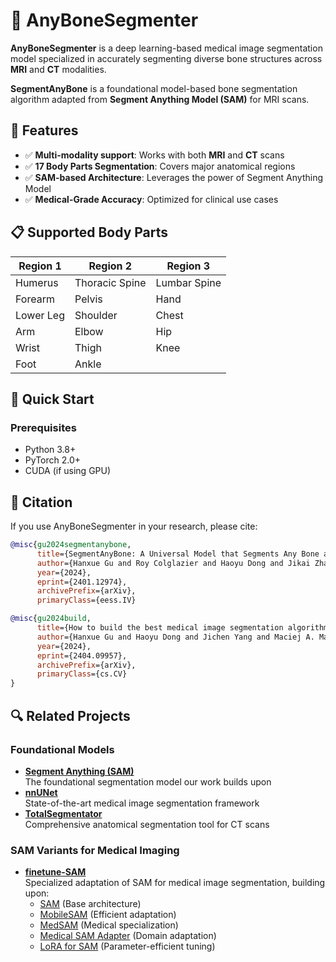 # 🦴 AnyBoneSegmenter 


**AnyBoneSegmenter** is a deep learning-based medical image segmentation model specialized in accurately segmenting diverse bone structures across **MRI** and **CT** modalities. 

**SegmentAnyBone** is a foundational model-based bone segmentation algorithm adapted from **Segment Anything Model (SAM)** for MRI scans.

## 🌟 Features
- ✅ **Multi-modality support**: Works with both **MRI** and **CT** scans
- ✅ **17 Body Parts Segmentation**: Covers major anatomical regions
- ✅ **SAM-based Architecture**: Leverages the power of Segment Anything Model
- ✅ **Medical-Grade Accuracy**: Optimized for clinical use cases

## 📋 Supported Body Parts
| Region 1       | Region 2         | Region 3        |
|----------------|------------------|-----------------|
| Humerus       | Thoracic Spine   | Lumbar Spine    |
| Forearm       | Pelvis           | Hand            |
| Lower Leg     | Shoulder         | Chest           |
| Arm           | Elbow            | Hip             |
| Wrist         | Thigh            | Knee            |
| Foot          | Ankle            |                 |

## 🚀 Quick Start

### Prerequisites
- Python 3.8+
- PyTorch 2.0+
- CUDA (if using GPU)


## 📝 Citation
If you use AnyBoneSegmenter in your research, please cite:

```bibtex
@misc{gu2024segmentanybone,
      title={SegmentAnyBone: A Universal Model that Segments Any Bone at Any Location on MRI}, 
      author={Hanxue Gu and Roy Colglazier and Haoyu Dong and Jikai Zhang and Yaqian Chen and Zafer Yildiz and Yuwen Chen and Lin Li and Jichen Yang and Jay Willhite and Alex M. Meyer and Brian Guo and Yashvi Atul Shah and Emily Luo and Shipra Rajput and Sally Kuehn and Clark Bulleit and Kevin A. Wu and Jisoo Lee and Brandon Ramirez and Darui Lu and Jay M. Levin and Maciej A. Mazurowski},
      year={2024},
      eprint={2401.12974},
      archivePrefix={arXiv},
      primaryClass={eess.IV}
```
```bibtex
@misc{gu2024build,
      title={How to build the best medical image segmentation algorithm using foundation models: a comprehensive empirical study with Segment Anything Model}, 
      author={Hanxue Gu and Haoyu Dong and Jichen Yang and Maciej A. Mazurowski},
      year={2024},
      eprint={2404.09957},
      archivePrefix={arXiv},
      primaryClass={cs.CV}
}
```

## 🔍 Related Projects

### Foundational Models
- **[Segment Anything (SAM)](https://github.com/facebookresearch/segment-anything)**  
  The foundational segmentation model our work builds upon
- **[nnUNet](https://github.com/MIC-DKFZ/nnUNet)**  
  State-of-the-art medical image segmentation framework
- **[TotalSegmentator](https://github.com/wasserth/TotalSegmentator)**  
  Comprehensive anatomical segmentation tool for CT scans

### SAM Variants for Medical Imaging
- **[finetune-SAM](https://github.com/Mazurowski-Lab/finetune-SAM)**  
  Specialized adaptation of SAM for medical image segmentation, building upon:
  - [SAM](https://github.com/facebookresearch/segment-anything) (Base architecture)
  - [MobileSAM](https://github.com/ChaoningZhang/MobileSAM) (Efficient adaptation)
  - [MedSAM](https://github.com/bowang-lab/MedSAM) (Medical specialization)
  - [Medical SAM Adapter](https://github.com/KidsWithTokens/medical-sam-adapter) (Domain adaptation)
  - [LoRA for SAM](https://github.com/JamesQFreeman/Sam-LoRA) (Parameter-efficient tuning)

